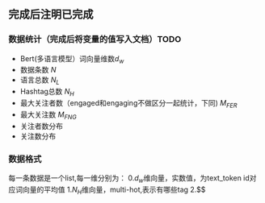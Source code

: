 ## 完成后注明已完成
### 数据统计（完成后将变量的值写入文档）TODO
* Bert(多语言模型）词向量维数$d_w$
* 数据条数 $N$
* 语言总数 $N_L$
* Hashtag总数 $N_H$
* 最大关注者数（engaged和engaging不做区分一起统计，下同) $M_{FER}$
* 最大关注数 $M_{FNG}$
* 关注者数分布
* 关注数分布
### 数据格式
每一条数据是一个list,每一维分别为：
0.$d_w$维向量，实数值，为text_token id对应词向量的平均值
1.$N_H$维向量，multi-hot,表示有哪些tag
2.$$
